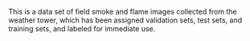 This is a data set of field smoke and flame images collected from the weather tower, which has been assigned validation sets, test sets, and training sets, and labeled for immediate use.
